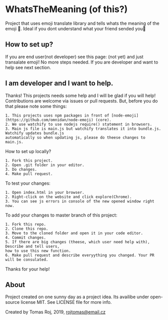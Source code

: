 # WhatsTheMeaning (of this?)

Project that uses emoji translate library and tells whats the meaning of the emoji 🎉. Ideal if you dont understand what your friend sended you📩

## How to set up?

If you are end user(not developer) see this page: (not yet) and just transalate emoji! No more steps needed.
If you are developer and want to help see next section.

## I am developer and I want to help.

Thanks! This projects needs some help and I will be glad if you will help! Contributions are welcome via issues or
pull requests. But, before you do that please note some things:

    1. This projects uses npm packages in front of [node-emoji](https://github.com/omnidan/node-emoji) (core).
    2. We use watchify to use nodejs require() statement in browsers.
    3. Main js file is main.js but watchify translates it into bundle.js. Watchify updates bundle.js
    automatically so when updating js, please do theese changes to main.js.

How to set up locally?

    1. Fork this project.
    2. Open .git folder in your editor.
    3. Do changes.
    4. Make pull request.

To test your changes:

    1. Open index.html in your browser.
    2. Right-click on the website and click explore(Chrome).
    3. You can see js errors in console of the new opened window right now.

To add your changes to master branch of this project:

    1. Fork this repo.
    2. Clone this repo.
    3. Move to the cloned folder and open it in your code editor.
    4. Commit changes.
    5. If there are big changes (theese, which user need help with), Describe and tell users,
    how to use this new function.
    6. Make pull request and describe everyything you changed. Your PR will be consulated.

Thanks for your help!

## About

Project created on one sunny day as a project idea.
Its availibe under open-source license MIT. See LICENSE file for more info.

Created by Tomas Roj, 2019, rojtomas@email.cz